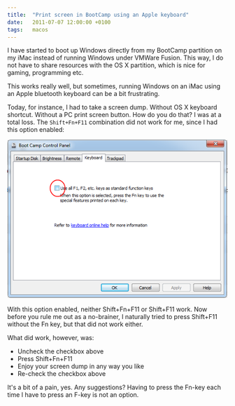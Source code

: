 ```yaml
---
title:  "Print screen in BootCamp using an Apple keyboard"
date:   2011-07-07 12:00:00 +0100
tags: 	macos
---
```


I have started to boot up Windows directly from my BootCamp partition on my iMac
instead of running Windows under VMWare Fusion. This way, I do not have to share
resources with the OS X partition, which is nice for gaming, programming etc.

This works really well, but sometimes, running Windows on an iMac using an Apple
bluetooth keyboard can be a bit frustrating.

Today, for instance, I had to take a screen dump. Without OS X keyboard shortcut.
Without a PC print screen button. How do you do that? I was at a total loss. The
`Shift+Fn+F11` combination did not work for me, since I had this option enabled:

![Boot Camp Control Panel](/assets/blog/2011-07-07.png)

With this option enabled, neither Shift+Fn+F11 or Shift+F11 work. Now before you
rule me out as a no-brainer, I naturally tried to press Shift+F11 without the Fn
key, but that did not work either.

What did work, however, was:

- Uncheck the checkbox above
- Press Shift+Fn+F11
- Enjoy your screen dump in any way you like
- Re-check the checkbox above

It's a bit of a pain, yes. Any suggestions? Having to press the Fn-key each time
I have to press an F-key is not an option.